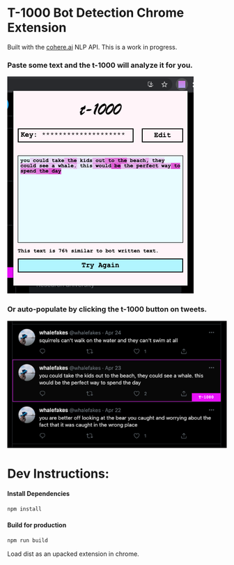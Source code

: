 # T-1000 Bot Detection Chrome Extension
Built with the [cohere.ai](https://cohere.ai) NLP API. This is a work in progress.

### Paste some text and the t-1000 will analyze it for you.
![extension example](./src/images/extension-example.png)

### Or auto-populate by clicking the t-1000 button on tweets.
![twitter](./src/images/twitter-example.png)


# Dev Instructions:

#### Install Dependencies
```bash
npm install
```
#### Build for production
```bash
npm run build
```

Load dist as an upacked extension in chrome.
